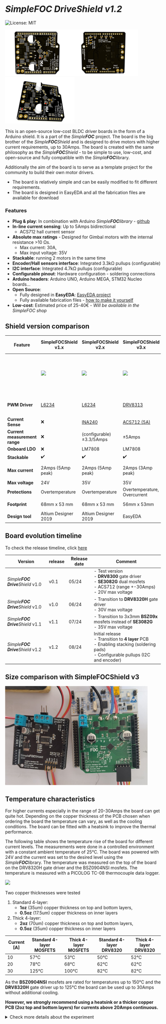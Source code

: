 # *Simple**FOC*** ***Drive**Shield* *v1.2*

![License: MIT](https://img.shields.io/badge/License-MIT-yellow.svg?color=blue) 
<!-- ![GitHub release (latest by date)](https://img.shields.io/github/v/release/simplefoc/simplefoc-driveshield) ![GitHub Release Date](https://img.shields.io/github/release-date/simplefoc/simplefoc-driveshield?color=blue) -->

<img src="images/top.jpg"  height="150px"><img src="images/bottom.jpg"  height="150px"><img src="images/side.jpg"  height="150px">


This is an open-source low-cost BLDC driver boards in the form of a Arduino shield. It is a part of the *Simple**FOC*** project. The board is the big brother of the *Simple**FOC**Shield* and is designed to drive motors with higher current requirements, up to 30Amps. The board is created with the same philosophy as the *Simple**FOC**Shield* - to be simple to use, low-cost, and open-source and fully compatible with the *Simple**FOC***library. 

Additionally the aim of the board is to serve as a template project for the community to build their own motor drivers. 
- The board is relatively simple and can be easily modified to fit different requirements.
- The board is designed in EasyEDA and all the fabrication files are available for download

### Features
- **Plug & play**: In combination with Arduino *Simple**FOC**library* - [github](https://github.com/simplefoc/Arduino-FOC)
- **In-line current sensing**: Up to 5Amps bidirectional
   - ACS712 hall current sensor
- **Absolute max ratings** - Designed for Gimbal motors with the internal resistance >10 Ωs. 
   - Max current: 30A, 
   - Max input voltage: 35V
- **Stackable**: running 2 motors in the same time
- **Encoder/Hall sensors interface**: Integrated 3.3kΩ pullups (configurable)
- **I2C interface**: Integrated 4.7kΩ pullups (configurable)
- **Configurable pinout**: Hardware configuration - soldering connections
- **Arduino headers**: Arduino UNO, Arduino MEGA, STM32 Nucleo boards...
- **Open Source**: 
   - Fully designed in **EasyEDA**: [EasyEDA project](https://oshwlab.com/the.skuric/SimpleFOC-Drive)
   - Fully available fabrication files - [how to make it yourself](https://docs.simplefoc.com/arduino_simplefoc_shield_fabrication)
- **Low-cost**: Estimated price of 25-40€ - *Will be available in the SimpleFOC shop*


## Shield version comparison


Feature | <span class="simple">Simple<span class="foc">FOC</span>Shield</span> v1.x | <span class="simple">Simple<span class="foc">FOC</span>Shield</span> v2.x | <span class="simple">Simple<span class="foc">FOC</span>Shield</span> v3.x | <span class="simple">Simple<span class="foc">FOC</span> <b>Drive</b>Shield</span> v1.x
|-|-|-|-|-|
||<img src="https://simplefoc.com/assets/img/v1.jpg" height="120px" class="img300 img_half">|<img src="https://simplefoc.com/assets/img/v2.jpg" class="img300  img_half"  height="120px">|<img  height="120px" src="https://simplefoc.com/assets/img/v3.jpg" class="img300  img_half">|<img src="images/nucleo.png" class="img300  img_half"  height="120px">
**PWM Driver** | [L6234](https://www.st.com/resource/en/datasheet/l6234.pdf) | [L6234](https://www.st.com/resource/en/datasheet/l6234.pdf) | [DRV8313](https://www.ti.com/lit/ds/symlink/drv8313.pdf?ts=1719165774986&ref_url=https%253A%252F%252Fwww.google.com%252F)| gate driver: [DRV8320H](https://www.ti.com/lit/ds/symlink/drv8320.pdf) <br> mosfets: [BSZ0904NSI](https://www.infineon.com/dgdl/Infineon-BSZ0904NSI-DataSheet-v02_04-EN.pdf?fileId=db3a30432f29829e012f2a1ec7d90032)
**Current Sense** | ❌ | [INA240](https://www.ti.com/lit/ds/symlink/ina240.pdf?ts=1719180172738) | [ACS712 (5A)](https://www.allegromicro.com/en/products/sense/current-sensor-ics/zero-to-fifty-amp-integrated-conductor-sensor-ics/acs712) | [ACS712 (30A)](https://www.allegromicro.com/en/products/sense/current-sensor-ics/zero-to-fifty-amp-integrated-conductor-sensor-ics/acs712)
**Current measurement range** | ❌ | (configurable) ±3.3/5Amps | ±5Amps | ±30Amps
**Onboard LDO** | ❌ | LM7808 | LM7808 | ❌
**Stackable** | ✔️ | ✔️ | ✔️ | ✔️
**Max current** | 2Amps (5Amp peak) | 2Amps (5Amp peak) | 2Amps (3Amp peak) | 20Amps (30Amp peak)
**Max voltage** | 24V | 35V | 35V | 35V 
**Protections** | Overtemperature | Overtemperature | Overtemperature, Overcurrent | Overcurrent
**Footprint** | 68mm x 53 mm | 68mm x 53 mm | 56mm x 53mm | 56mm x 53mm
**Design tool** | Altium Designer 2019 | Altium Designer 2019 | EasyEDA | EasyEDA 

## Board evolution timeline

To check the release timeline, click [here](https://github.com/simplefoc/SimpleFOC-driveShield/releases) 

Version  | release | Release date | Comment
----- | ----- | ---- | ----
*Simple**FOC** **Drive**Shield* v1.0 | v0.1 | 05/24 | - Test version <br> - **DRV8300** gate driver <br> - **SE3082G** dual mosfets <br> - ACS712 (range +-30Amps) <br> - 20V max voltage 
*Simple**FOC** **Drive**Shield* v1.0 | v1.0 | 06/24 | - Transition to **DRV8320H** gate driver <br>  - 30V max voltage
*Simple**FOC** **Drive**Shield* v1.1 | v1.1 | 07/24 | - Transition to 3x3mm **BSZ09x** mosfets instead of **SE3082G** <br> - 35V max voltage
*Simple**FOC** **Drive**Shield* v1.2 | v1.2 | 08/24 | Initial release <br>- Transition to **4 layer** PCB <br> - Enabling stacking (soldering pads) <br> - Configurable pullups (I2C and encoder) 


## Size comparison with SimpleFOCShield v3

<img src="images/comp.png"  height="320px">

## Temperature characteristics

For higher currents especially in the range of 20-30Amps the board can get quite hot. Depending on the copper thickness of the PCB chosen when ordering the board the temperature can vary, as well as the cooling conditions. The board can be fitted with a heatsink to improve the thermal performance.

The following table shows the temperature rise of the board for different current levels. The measurements were done in a controlled environment with a constant ambient temperature of 25°C. The board was powered with 24V and the current was set to the desired level using the *Simple**FOC***library. The temperature was measured on the top of the board on the DRV8320H gate driver and the BSZ0904NSI mosfets. The temperature is measured with a PICOLOG TC-08 thermocouple data logger. 

<img src="images/experiment/1oz (1).jpg"  height="300px">

Two copper thicknesses were tested
1. Standard 4-layer: 
    - **1oz** (35um) copper thickness on top and bottom layers, 
    - **0.5oz** (17.5um) copper thickness on inner layers
2. Thick 4-layer: 
    - **2oz** (70um) copper thickness on top and bottom layers, 
    - **0.5oz** (35um) copper thickness on inner layers 

Current [A] | Standard 4-layer MOSFETS | Thick 4-layer  MOSFETS | Standard 4-layer DRV8320 |  Thick 4-layer DRV8320 
--- | --- | ---| --- | ---
10 | 57°C| 53°C | 50°C  | 52°C
20 | 78°C | 68°C| 62°C  | 62°C
30 | 125°C  | 100°C | 82°C | 82°C

As the **BSZ0904NSI** mosfets are rated for temperatures up to 150°C and the **DRV8320H** gate driver up to 125°C the board can be used up to 30Amps without additional cooling. 

**However, we strongly recommend using a heatsink or a thicker copper PCB (2oz top and bottom layers) for currents above 20Amps continuous.**



<details>
<summary>Check more details about the experiment</summary>


### Measured temperatures during the experiment

<img src="images/experiment/temp_record.jpg" >

### Standard 4-layer PCB (1oz top and bottom, 0.5oz inner layers)
<img src="images/experiment/1oz (1).jpg" height="200px">
<img src="images/experiment/1oz (2).jpg" height="200px">


### Thick 4-layer PCB (2oz top and bottom, 0.5oz inner layers)
<img src="images/experiment/2oz (1).jpg" height="200px">
<img src="images/experiment/2oz (2).jpg" height="200px">


</details>
